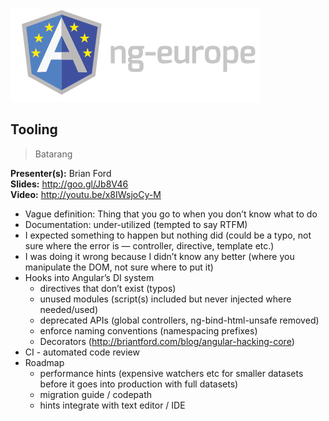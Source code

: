 ![ngEurope 2014](https://raw.githubusercontent.com/doshprompt/ngeurope/master/ng-europe-horizontal-on-black.png)

## Tooling

> Batarang

**Presenter(s):** Brian Ford  
**Slides:** http://goo.gl/Jb8V46  
**Video:** http://youtu.be/x8IWsjoCy-M  

- Vague definition: Thing that you go to when you don’t know what to do
- Documentation: under-utilized (tempted to say RTFM)
- I expected something to happen but nothing did (could be a typo, not sure where the error is — controller, directive, template etc.)
- I was doing it wrong because I didn’t know any better (where you manipulate the DOM, not sure where to put it)
- Hooks into Angular’s DI system
  - directives that don’t exist (typos)
  - unused modules (script(s) included but never injected where needed/used)
  - deprecated APIs (global controllers, ng-bind-html-unsafe removed)
  - enforce naming conventions (namespacing prefixes)
  - Decorators (http://briantford.com/blog/angular-hacking-core)
- CI - automated code review
- Roadmap
  - performance hints (expensive watchers etc for smaller datasets before it goes into production with full datasets)
  - migration guide / codepath
  - hints integrate with text editor / IDE

